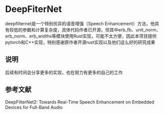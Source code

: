 # DeepFiterNet
deepfilternet是一个特别优异的语音增强（Speech Enhancement）方法，他具有较低的参数和计算复杂度，具体代码作者已开源，但其中erb_fb、unit_norm、erb_norm、erb_widths等模块使用Rust实现，可能不太方便，因此本项目提供pytorch和C++实现，特别感谢原作者开源rust实现以及他们这么好的研究成果

## 说明
后续有时间会分享更多的实现，也在努力有更多的自己的工作

## 参考文献
DeepFilterNet2: Towards Real-Time Speech Enhancement on Embedded Devices for Full-Band Audio
